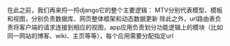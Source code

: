 在此之前，我们再来捋一捋django它的整个主要逻辑：
MTV分别代表模型、模板和视图，分别负责数据库、网页整体框架和动态数据更新
除此之外，url路由表负责将客户端的请求连接到相应的视图，app应用负责划分功能逻辑上的模块（比如同一网站的博客、wiki、主页等等），每个应用需要分配指定url
